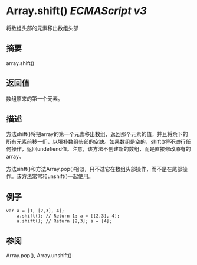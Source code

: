 # Array.shift() _ECMAScript v3_

将数组头部的元素移出数组头部

## 摘要

array.shift()

## 返回值

数组原来的第一个元素。

## 描述

方法shift()将把array的第一个元素移出数组，返回那个元素的值，并且将余下的所有元素前移一们，以填补数组头部的空缺。如果数组是空的，shift()将不进行任何操作，返回undefiend值。注意，该方法不创建新的数组，而是直接修改原有的array。  
  
  
方法sihft()和方法Array.pop()相似，只不过它在数组头部操作，而不是在尾部操作。该方法常常和unshift()一起使用。

## 例子

    var a = [1, [2,3], 4];
        a.shift(); // Return 1; a = [[2,3], 4];
        a.shift(); // Return [2,3]; a = [4];

## 参阅

Array.pop(), Array.unshift()

